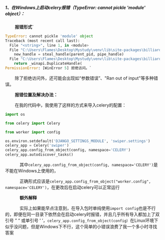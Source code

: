 ##### 1、在Windows上启动celery报错（TypeError: cannot pickle 'module' object）：

        **报错形式`**

```python
TypeError: cannot pickle 'module' object
Traceback (most recent call last):
  File "<string>", line 1, in <module>
  File "C:\Users\Flames\Desktop\Mystudy\venv\lib\site-packages\billiard\spawn.py", line 158, in spawn_main
    new_handle = steal_handle(parent_pid, pipe_handle)
  File "C:\Users\Flames\Desktop\Mystudy\venv\lib\site-packages\billiard\reduction.py", line 122, in steal_handle
    return _winapi.DuplicateHandle(
PermissionError: [WinError 5] 拒绝访问。`
```

        除了拒绝访问外，还可能会出现如“参数错误”、"Ran out of input"等多种错误。



        **报错位置及解决办法：**

        在我的代码中，我使用了这样的方式来导入celery的配置：

```python
import os

from celery import Celery

from worker import config

os.environ.setdefault('DJANGO_SETTINGS_MODULE', 'swiper.settings') 
celery_app = Celery('swiper')
celery_app.config_from_object(config, namespace='CELERY')
celery_app.autodiscover_tasks()
```

            其中`celery_app.config_from_object(config, namespace='CELERY')`是不能在Windows上使用的，

            正确形式应该是`celery_app.config_from_object("worker.config", namespace='CELERY')`，在更改后在启动celery可以正常运行



            **额外解释**

            实际上如果能早点注意到，在导入包时单纯使用`import config`也是不行的，即便在同一目录下依然会在启动celery时报错，并且几乎所有导入都加上了双引号 ” “ 或单引号 ‘ ’，`celery_app.config_from_object(config）`在Linux环境下似乎没问题，但是Windows下不行，这个简单的小错误浪费了我一个多小时寻找答案
